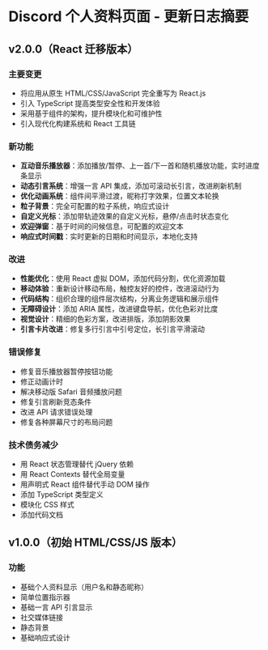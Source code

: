 # Discord 个人资料页面 - 更新日志摘要

## v2.0.0（React 迁移版本）

### 主要变更
- 将应用从原生 HTML/CSS/JavaScript 完全重写为 React.js
- 引入 TypeScript 提高类型安全性和开发体验
- 采用基于组件的架构，提升模块化和可维护性
- 引入现代化构建系统和 React 工具链

### 新功能
- **互动音乐播放器**：添加播放/暂停、上一首/下一首和随机播放功能，实时进度条显示
- **动态引言系统**：增强一言 API 集成，添加可滚动长引言，改进刷新机制
- **优化动画系统**：组件间平滑过渡，昵称打字效果，位置文本轮换
- **粒子背景**：完全可配置的粒子系统，响应式设计
- **自定义光标**：添加带轨迹效果的自定义光标，悬停/点击时状态变化
- **欢迎弹窗**：基于时间的问候信息，可配置的欢迎文本
- **响应式时间戳**：实时更新的日期和时间显示，本地化支持

### 改进
- **性能优化**：使用 React 虚拟 DOM，添加代码分割，优化资源加载
- **移动体验**：重新设计移动布局，触控友好的控件，改进滚动行为
- **代码结构**：组织合理的组件层次结构，分离业务逻辑和展示组件
- **无障碍设计**：添加 ARIA 属性，改进键盘导航，优化色彩对比度
- **视觉设计**：精细的色彩方案，改进排版，添加阴影效果
- **引言卡片改进**：修复多行引言中引号定位，长引言平滑滚动

### 错误修复
- 修复音乐播放器暂停按钮功能
- 修正动画计时
- 解决移动版 Safari 音频播放问题
- 修复引言刷新竞态条件
- 改进 API 请求错误处理
- 修复各种屏幕尺寸的布局问题

### 技术债务减少
- 用 React 状态管理替代 jQuery 依赖
- 用 React Contexts 替代全局变量
- 用声明式 React 组件替代手动 DOM 操作
- 添加 TypeScript 类型定义
- 模块化 CSS 样式
- 添加代码文档

## v1.0.0（初始 HTML/CSS/JS 版本）

### 功能
- 基础个人资料显示（用户名和静态昵称）
- 简单位置指示器
- 基础一言 API 引言显示
- 社交媒体链接
- 静态背景
- 基础响应式设计 